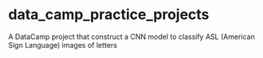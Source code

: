 # data_camp_practice_projects
A DataCamp project that construct a CNN model to classify ASL (American Sign Language) images of letters 
